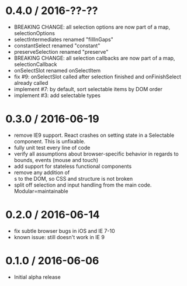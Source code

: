 0.4.0 / 2016-??-??
==================
- BREAKING CHANGE: all selection options are now part of a map, selectionOptions
- selectIntermediates renamed "fillInGaps"
- constantSelect renamed "constant"
- preserveSelection renamed "preserve"
- BREAKING CHANGE: all selection callbacks are now part of a map, selectionCallback
- onSelectSlot renamed onSelectItem
- fix #9: onSelectSlot called after selection finished and onFinishSelect already called
- implement #7: by default, sort selectable items by DOM order
- implement #3: add selectable types

0.3.0 / 2016-06-19
==================
- remove IE9 support.  React crashes on setting state in a Selectable component.
  This is unfixable.
- fully unit test every line of code
- verify all assumptions about browser-specific behavior in regards to bounds,
  events (mouse and touch)
- add support for stateless functional components
- remove any addition of <div>s to the DOM, so CSS and structure is not broken
- split off selection and input handling from the main code.  Modular=maintainable

0.2.0 / 2016-06-14
==================
- fix subtle browser bugs in iOS and IE 7-10
- known issue: still doesn't work in IE 9

0.1.0 / 2016-06-06
==================
- Initial alpha release